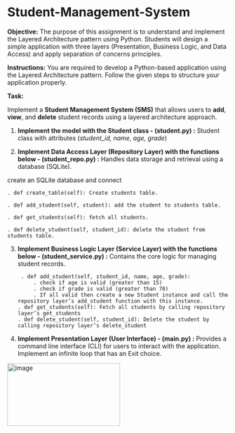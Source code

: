 # Student-Management-System
**Objective:** The purpose of this assignment is to understand and implement the Layered Architecture pattern using Python. Students will design a simple application with three layers (Presentation, Business Logic, and Data Access) and apply separation of concerns principles.

**Instructions:** You are required to develop a Python-based application using the Layered Architecture pattern. Follow the given steps to structure your application properly.

**Task:**

Implement a **Student Management System (SMS)** that allows users to **add**, **view**, and **delete** student records using a layered architecture approach.

1. **Implement the model with the Student class - (student.py) :**
Student class with attributes (*student_id, name, age, grade*)

2. **Implement Data Access Layer (Repository Layer) with the functions below - (student_repo.py) :**
Handles data storage and retrieval using a database (SQLite).

create an SQLite database and connect

    . def create_table(self): Create students table.
  
    . def add_student(self, student): add the student to students table.
  
    . def get_students(self): fetch all students.
  
    . def delete_student(self, student_id): delete the student from students table.
  
3. **Implement Business Logic Layer (Service Layer) with the functions below - (student_service.py) :**
Contains the core logic for managing student records.

        . def add_student(self, student_id, name, age, grade):
            . check if age is valid (greater than 15)
            . check if grade is valid (greater than 70)
            . If all valid then create a new Student instance and call the repository layer’s add_student function with this instance.
       . def get_students(self): Fetch all students by calling repository layer’s get_students
       . def delete_student(self, student_id): Delete the student by calling repository layer’s delete_student
5. **Implement Presentation Layer (User Interface) - (main.py) :**
Provides a command line interface (CLI) for users to interact with the application. Implement an infinite loop that has an Exit choice.


<img width="257" height="143" alt="image" src="https://github.com/user-attachments/assets/2acb2d3e-1b72-4e33-bea3-2683d65a4bc4" />

